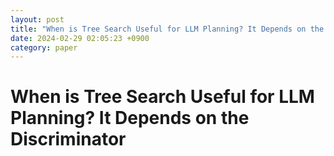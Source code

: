 ```yaml
---
layout: post
title: "When is Tree Search Useful for LLM Planning? It Depends on the Discriminator"
date: 2024-02-29 02:05:23 +0900
category: paper
---
```


# When is Tree Search Useful for LLM Planning? It Depends on the Discriminator




